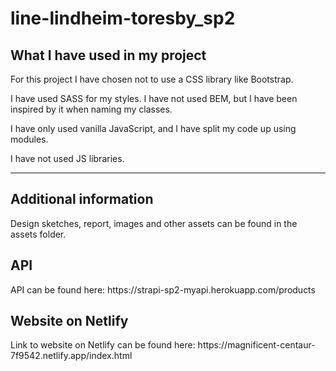 # line-lindheim-toresby_sp2

<h2>What I have used in my project</h2>
<p>For this project I have chosen not to use a CSS library like Bootstrap.</p>
<p>I have used SASS for my styles. I have not used BEM, but I have been inspired by it when naming my classes.</p>
<p>I have only used vanilla JavaScript, and I have split my code up using modules.</p>
<p>I have not used JS libraries.</p>

<hr>

<h2>Additional information</h2>
<p>Design sketches, report, images and other assets can be found in the assets folder.</p>

<h2>API</h2>
<p>API can be found here: https://strapi-sp2-myapi.herokuapp.com/products</p>

<h2>Website on Netlify</h2>
<p>Link to website on Netlify can be found here: https://magnificent-centaur-7f9542.netlify.app/index.html</p>

